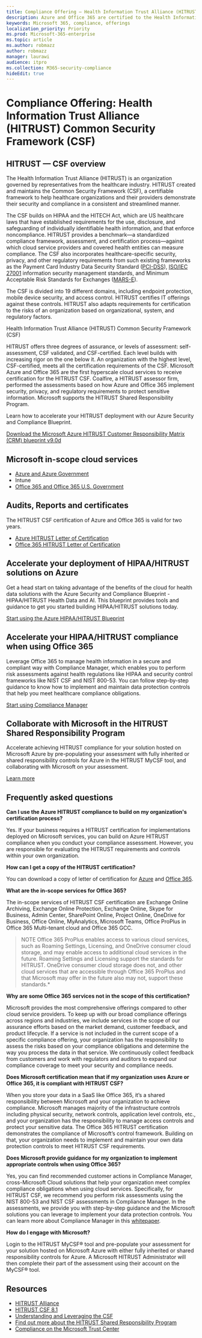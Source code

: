 ```yaml
---
title: Compliance Offering — Health Information Trust Alliance (HITRUST) Common Security Framework (CSF)
description: Azure and Office 365 are certified to the Health Information Trust Alliance (HITRUST) Common Security Framework (CSF).
keywords: Microsoft 365, compliance, offerings
localization_priority: Priority
ms.prod: Microsoft-365-enterprise
ms.topic: article
ms.author: robmazz
author: robmazz
manager: laurawi
audience: itpro
ms.collection: M365-security-compliance
hideEdit: true
---
```


# Compliance Offering: Health Information Trust Alliance (HITRUST) Common Security Framework (CSF)

## HITRUST — CSF overview

The Health Information Trust Alliance (HITRUST) is an organization governed by representatives from the healthcare industry. HITRUST created and maintains the Common Security Framework (CSF), a certifiable framework to help healthcare organizations and their providers demonstrate their security and compliance in a consistent and streamlined manner.

The CSF builds on HIPAA and the HITECH Act, which are US healthcare laws that have established requirements for the use, disclosure, and safeguarding of individually identifiable health information, and that enforce noncompliance. HITRUST provides a benchmark—a standardized compliance framework, assessment, and certification process—against which cloud service providers and covered health entities can measure compliance. The CSF also incorporates healthcare-specific security, privacy, and other regulatory requirements from such existing frameworks as the Payment Card Industry Data Security Standard ([PCI-DSS](https://www.microsoft.com/en-us/trustcenter/compliance/pci)), [ISO/IEC 27001](https://www.microsoft.com/en-us/trustcenter/compliance/iso-iec-27001) information security management standards, and Minimum Acceptable Risk Standards for Exchanges ([MARS-E](https://www.microsoft.com/en-us/trustcenter/compliance/mars-e)).

The CSF is divided into 19 different domains, including endpoint protection, mobile device security, and access control. HITRUST certifies IT offerings against these controls. HITRUST also adapts requirements for certification to the risks of an organization based on organizational, system, and regulatory factors.

Health Information Trust Alliance (HITRUST) Common Security Framework (CSF)

HITRUST offers three degrees of assurance, or levels of assessment: self-assessment, CSF validated, and CSF-certified. Each level builds with increasing rigor on the one below it. An organization with the highest level, CSF-certified, meets all the certification requirements of the CSF. Microsoft Azure and Office 365 are the first hyperscale cloud services to receive certification for the HITRUST CSF. Coalfire, a HITRUST assessor firm, performed the assessments based on how Azure and Office 365 implement security, privacy, and regulatory requirements to protect sensitive information. Microsoft supports the HITRUST Shared Responsibility Program.

Learn how to accelerate your HITRUST deployment with our Azure Security and Compliance Blueprint.

[Download the Microsoft Azure HITRUST Customer Responsibility Matrix (CRM) blueprint v9.0d](https://servicetrust.microsoft.com/ViewPage/Blueprint?command=Download&downloadType=Document&downloadId=3ccde498-4761-4be0-be8b-cd8d379a3a4f&docTab=fc060920-cdb8-11e7-bacf-0bf52b09d912_Healthcare_Blueprint)

## Microsoft in-scope cloud services

- [Azure and Azure Government](https://aka.ms/AzureCompliance)
- Intune
- [Office 365 and Office 365 U.S. Government](https://go.microsoft.com/fwlink/p/?LinkID=2077751)

## Audits, Reports and certificates

The HITRUST CSF certification of Azure and Office 365 is valid for two years.

- [Azure HITRUST Letter of Certification](https://aka.ms/AzureHiTrustLetterofCertification)
- [Office 365 HITRUST Letter of Certification](https://aka.ms/O365HITRUSTcertification)

## Accelerate your deployment of HIPAA/HITRUST solutions on Azure

Get a head start on taking advantage of the benefits of the cloud for health data solutions with the Azure Security and Compliance Blueprint - HIPAA/HITRUST Health Data and AI. This blueprint provides tools and guidance to get you started building HIPAA/HITRUST solutions today.

[Start using the Azure HIPAA/HITRUST Blueprint](https://go.microsoft.com/fwlink/p/?linkid=2100613)

## Accelerate your HIPAA/HITRUST compliance when using Office 365

Leverage Office 365 to manage health information in a secure and compliant way with Compliance Manager, which enables you to perform risk assessments against health regulations like HIPAA and security control frameworks like NIST CSF and NIST 800-53. You can follow step-by-step guidance to know how to implement and maintain data protection controls that help you meet healthcare compliance obligations.

[Start using Compliance Manager](https://go.microsoft.com/fwlink/p/?linkid=862650)

## Collaborate with Microsoft in the HITRUST Shared Responsibility Program

Accelerate achieving HITRUST compliance for your solution hosted on Microsoft Azure by pre-populating your assessment with fully inherited or shared responsibility controls for Azure in the HITRUST MyCSF tool, and collaborating with Microsoft on your assessment.

[Learn more](https://go.microsoft.com/fwlink/p/?linkid=2100268)

## Frequently asked questions

**Can I use the Azure HITRUST compliance to build on my organization's certification process?**

Yes. If your business requires a HITRUST certification for implementations deployed on Microsoft services, you can build on Azure HITRUST compliance when you conduct your compliance assessment. However, you are responsible for evaluating the HITRUST requirements and controls within your own organization.

**How can I get a copy of the HITRUST certification?**

You can download a copy of letter of certification for [Azure](https://aka.ms/AzureHiTrustLetterofCertification) and [Office 365](https://aka.ms/O365HITRUSTcertification).

**What are the in-scope services for Office 365?**

The in-scope services of HITRUST CSF certification are Exchange Online Archiving, Exchange Online Protection, Exchange Online, Skype for Business, Admin Center, SharePoint Online, Project Online, OneDrive for Business, Office Online, MyAnalytics, Microsoft Teams, Office ProPlus in Office 365 Multi-tenant cloud and Office 365 GCC.

> NOTE
> Office 365 ProPlus enables access to various cloud services, such as Roaming Settings, Licensing, and OneDrive consumer cloud storage, and may enable access to additional cloud services in the future. Roaming Settings and Licensing support the standards for HITRUST. OneDrive consumer cloud storage does not, and other cloud services that are accessible through Office 365 ProPlus and that Microsoft may offer in the future also may not, support these standards.*

**Why are some Office 365 services not in the scope of this certification?**

Microsoft provides the most comprehensive offerings compared to other cloud service providers. To keep up with our broad compliance offerings across regions and industries, we include services in the scope of our assurance efforts based on the market demand, customer feedback, and product lifecycle. If a service is not included in the current scope of a specific compliance offering, your organization has the responsibility to assess the risks based on your compliance obligations and determine the way you process the data in that service. We continuously collect feedback from customers and work with regulators and auditors to expand our compliance coverage to meet your security and compliance needs.

**Does Microsoft certification mean that if my organization uses Azure or Office 365, it is compliant with HITRUST CSF?**

When you store your data in a SaaS like Office 365, it’s a shared responsibility between Microsoft and your organization to achieve compliance. Microsoft manages majority of the infrastructure controls including physical security, network controls, application level controls, etc., and your organization has the responsibility to manage access controls and protect your sensitive data. The Office 365 HITRUST certification demonstrates the compliance of Microsoft’s control framework. Building on that, your organization needs to implement and maintain your own data protection controls to meet HITRUST CSF requirements.

**Does Microsoft provide guidance for my organization to implement appropriate controls when using Office 365?**

Yes, you can find recommended customer actions in Compliance Manager, cross-Microsoft Cloud solutions that help your organization meet complex compliance obligations when using cloud services. Specifically, for HITRUST CSF, we recommend you perform risk assessments using the NIST 800-53 and NIST CSF assessments in Compliance Manager. In the assessments, we provide you with step-by-step guidance and the Microsoft solutions you can leverage to implement your data protection controls. You can learn more about Compliance Manager in this [whitepaper](https://resources.office.com/ww-landing-m365e-gdpr-compliance-manager-whitepaper.html?lcid=en-us).

**How do I engage with Microsoft?**

Login to the HITRUST MyCSF® tool and pre-populate your assessment for your solution hosted on Microsoft Azure with either fully inherited or shared responsibility controls for Azure. A Microsoft HITRUST Administrator will then complete their part of the assessment using their account on the MyCSF® tool.

## Resources

- [HITRUST Alliance](https://hitrustalliance.net/)
- [HITRUST CSF 8.1](https://hitrustalliance.net/csf-license-agreement/)
- [Understanding and Leveraging the CSF](https://hitrustalliance.net/understanding-leveraging-csf/)
- [Find out more about the HITRUST Shared Responsibility Program](https://go.microsoft.com/fwlink/p/?linkid=2100268)
- [Compliance on the Microsoft Trust Center](https://www.microsoft.com/trust-center/compliance/compliance-overview)
